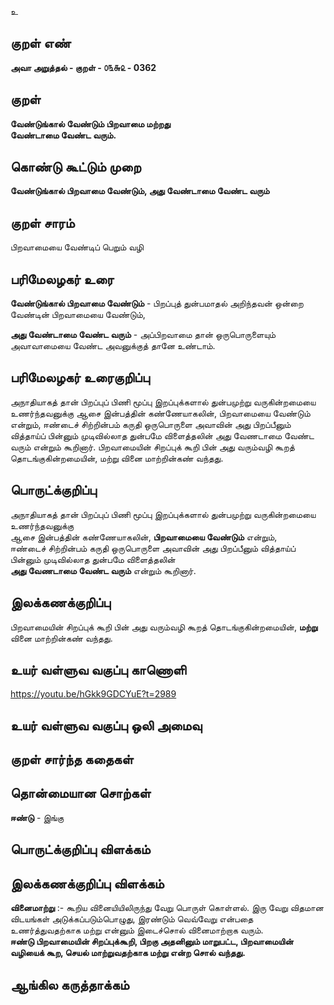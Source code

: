 உ

## குறள் எண் 

**அவா அறுத்தல் - குறள் - ௦௩௬௨ - 0362**  

## குறள் 

**வேண்டுங்கால் வேண்டும் பிறவாமை மற்றது  
வேண்டாமை வேண்ட வரும்.**

## கொண்டு கூட்டும் முறை

**வேண்டுங்கால் பிறவாமை வேண்டும், அது வேண்டாமை வேண்ட வரும்**

## குறள் சாரம் 

பிறவாமையை வேண்டிப் பெறும் வழி  

## பரிமேலழகர் உரை

**வேண்டுங்கால் பிறவாமை வேண்டும்** - பிறப்புத் துன்பமாதல் அறிந்தவன் ஒன்றை வேண்டின் பிறவாமையை வேண்டும்,  

**அது வேண்டாமை வேண்ட வரும்** - அப்பிறவாமை தான் ஒருபொருளையும் அவாவாமையை வேண்ட அவனுக்குத் தானே உண்டாம். 

## பரிமேலழகர் உரைகுறிப்பு   

அநாதியாகத் தான் பிறப்புப் பிணி மூப்பு இறப்புக்களால் துன்பமுற்று வருகின்றமையை உணர்ந்தவனுக்கு ஆசை இன்பத்தின் கண்ணேயாகலின், பிறவாமையை வேண்டும் என்றும், ஈண்டைச் சிற்றின்பம் கருதி ஒருபொருளை அவாவின் அது பிறப்பீனும் வித்தாய்ப் பின்னும் முடிவில்லாத துன்பமே விளைத்தலின் அது வேணடாமை வேண்ட வரும் என்றும் கூறினார். பிறவாமையின் சிறப்புக் கூறி பின் அது வரும்வழி கூறத் தொடங்குகின்றமையின், மற்று வினை மாற்றின்கண் வந்தது.    

## பொருட்க்குறிப்பு 

அநாதியாகத் தான் பிறப்புப் பிணி மூப்பு இறப்புக்களால் துன்பமுற்று வருகின்றமையை உணர்ந்தவனுக்கு   
ஆசை இன்பத்தின் கண்ணேயாகலின், **பிறவாமையை வேண்டும்** என்றும்,   
ஈண்டைச் சிற்றின்பம் கருதி ஒருபொருளை அவாவின் அது பிறப்பீனும் வித்தாய்ப் பின்னும் முடிவில்லாத துன்பமே விளைத்தலின்  
**அது வேணடாமை வேண்ட வரும்** என்றும் கூறினார்.  
 
## இலக்கணக்குறிப்பு  

பிறவாமையின் சிறப்புக் கூறி பின் அது வரும்வழி கூறத் தொடங்குகின்றமையின், **மற்று** வினை மாற்றின்கண் வந்தது.   

## உயர் வள்ளுவ வகுப்பு காணொளி

https://youtu.be/hGkk9GDCYuE?t=2989

## உயர் வள்ளுவ வகுப்பு ஒலி அமைவு 

 
## குறள் சார்ந்த கதைகள் 


## தொன்மையான சொற்கள்

**ஈண்டு** - இங்கு   

## பொருட்க்குறிப்பு விளக்கம்


## இலக்கணக்குறிப்பு விளக்கம்

**வினைமாற்று** :- கூறிய வினையியிலிருந்து வேறு பொருள் கொள்ளல். இரு வேறு விதமான விடயங்கள் அடுக்கப்படும்பொழுது, இரண்டும் வெவ்வேறு என்பதை உணர்த்துவதற்காக மற்று என்னும் இடைச்சொல் வினைமாற்றாக வரும்.   
**ஈண்டு பிறவாமையின் சிறப்புக்கூறி, பிறகு அதனினும் மாறுபட்ட, பிறவாமையின் வழியைக் கூற, செயல் மாற்றுவதற்காக மற்று என்ற சொல் வந்தது.**

## ஆங்கில கருத்தாக்கம் 


